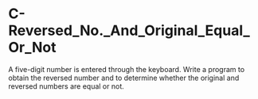 # C-Reversed_No._And_Original_Equal_Or_Not
A five-digit number is entered through the keyboard. Write a program to obtain the reversed number and to determine whether the original and reversed numbers are equal or not.
